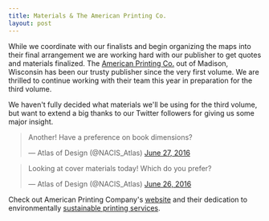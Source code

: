 ```yaml
---
title: Materials & The American Printing Co.
layout: post
---
```


While we coordinate with our finalists and begin organizing the maps into their final arrangement we are working hard with our publisher to get quotes and materials finalized. The [American Printing Co.](http://www.americanprintingco.com/) out of Madison, Wisconsin has been our trusty publisher since the very first volume. We are thrilled to continue working with their team this year in preparation for the third volume.

We haven't fully decided what materials we'll be using for the third volume, but want to extend a big thanks to our Twitter followers for giving us some major insight.

<blockquote class="twitter-tweet" data-lang="en"><p lang="en" dir="ltr">Another! Have a preference on book dimensions?</p>&mdash; Atlas of Design (@NACIS_Atlas) <a href="https://twitter.com/NACIS_Atlas/status/747442738639994880">June 27, 2016</a></blockquote>
<script async src="//platform.twitter.com/widgets.js" charset="utf-8"></script>

<blockquote class="twitter-tweet" data-lang="en"><p lang="en" dir="ltr">Looking at cover materials today! Which do you prefer?</p>&mdash; Atlas of Design (@NACIS_Atlas) <a href="https://twitter.com/NACIS_Atlas/status/747217269642584064">June 26, 2016</a></blockquote>
<script async src="//platform.twitter.com/widgets.js" charset="utf-8"></script>

Check out American Printing Company's [website](http://www.americanprintingco.com/) and their dedication to environmentally [sustainable printing services](http://www.americanprintingco.com/index.php/responsibility/environmental-efforts).